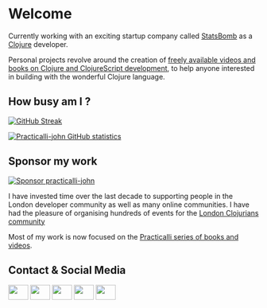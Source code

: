 # Welcome

Currently working with an exciting startup company called [StatsBomb](https://statsbomb.com/careers/) as a [Clojure](https://clojure.org/) developer.

Personal projects revolve around the creation of [freely available videos and books on Clojure and ClojureScript development](https://practical.li/), to help anyone interested in building with the wonderful Clojure language.

## How busy am I ?

<!-- Generate streak: http://github-readme-streak-stats.herokuapp.com/demo/ -->
[![GitHub Streak](http://github-readme-streak-stats.herokuapp.com?user=practicalli-john&theme=solarized-dark)](https://git.io/streak-stats)

[![Practicalli-john GitHub statistics](https://github-readme-stats.vercel.app/api?username=practicalli-john&count_private=true?theme=solarized-dark)](https://github.com/anuraghazra/github-readme-stats)


## Sponsor my work

[![Sponsor practicalli-john](https://raw.githubusercontent.com/practicalli/graphic-design/live/practicalli-github-sponsors-button.png)](https://github.com/sponsors/practicalli-john/)

I have invested time over the last decade to supporting people in the London developer community as well as many online communities.  I have had the pleasure of organising hundreds of events for the [London Clojurians community](https://londonclojurians.org/)

Most of my work is now focused on the [Practicalli series of books and videos](https://practical.li/).


## Contact & Social Media

<!-- TODO: Convert to Markdown -->
<p align="left">
<a href="https://youtube.com/c/practicalli" target="blank"><img align="center" src="https://cdn.jsdelivr.net/npm/simple-icons@3.0.1/icons/youtube.svg" alt="" height="30" width="40" /></a>
<a href="https://clojurians.zulipchat.com/#narrow/stream/250781-practicalli" target="blank"><img align="center" src="https://cdn.jsdelivr.net/npm/simple-icons@3.0.1/icons/zulip.svg" alt="" height="30" width="40" /></a>
<a href="https://clojurians.slack.com/" target="blank"><img align="center" src="https://cdn.jsdelivr.net/npm/simple-icons@3.0.1/icons/slack.svg" alt="" height="30" width="40" /></a>
<a href="https://twitter.com/practicalli" target="blank"><img align="center" src="https://cdn.jsdelivr.net/npm/simple-icons@3.0.1/icons/twitter.svg" alt="" height="30" width="40" /></a>
<a href="https://https://www.linkedin.com/in/jr0cket/" target="blank"><img align="center" src="https://cdn.jsdelivr.net/npm/simple-icons@3.0.1/icons/linkedin.svg" alt="" height="30" width="40" /></a>
<!-- <a href="your link" target="blank"><img align="center" src="https://cdn.jsdelivr.net/npm/simple-icons@3.0.1/icons/instagram.svg" alt="" height="30" width="40" /></a> -->
</p>
